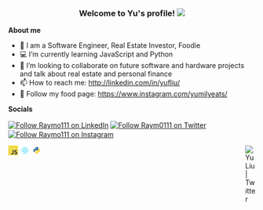 <h3 align="center">
  Welcome to Yu's profile!
  <img src="https://media.giphy.com/media/hvRJCLFzcasrR4ia7z/giphy.gif" width="28">
</h3>

**About me**
- 👀 I am a Software Engineer, Real Estate Investor, Foodie
- 💻  I’m currently learning JavaScript and Python
- 💞️ I’m looking to collaborate on future software and hardware projects and talk about real estate and personal finance
- 📫 How to reach me: http://linkedin.com/in/yufliu/
- 🥘 Follow my food page: https://www.instagram.com/yumilyeats/

**Socials**

[<img src="https://github.com/yufliu/yufliu/tree/main/master/socials" height="40em" align="center" alt="Follow Raymo111 on LinkedIn" title="Follow Yu on LinkedIn"/>](https://linkedin.com/in/yufliu)
[<img src="https://raw.githubusercontent.com/yufliu/yufliu/master/socials/twitter.svg" height="40em" align="center" alt="Follow Raym0111 on Twitter" title="Follow Yu on Twitter"/>](https://twitter.com/yufliu)
[<img src="https://raw.githubusercontent.com/yufliu/yufliu/master/socials/instagram.svg" height="40em" align="center" alt="Follow Raymo111 on Instagram" title="Follow Yu on Instagram"/>](https://instagram.com/yu_creates)

<a href="https://twitter.com/yufliu">
  <img align="right" alt="Yu Liu | Twitter" width="21px" src="https://raw.githubusercontent.com/anuraghazra/anuraghazra/master/assets/twitter.svg" />
</a>





<code><img height="20" alt="javascript" src="https://raw.githubusercontent.com/github/explore/80688e429a7d4ef2fca1e82350fe8e3517d3494d/topics/javascript/javascript.png"></code>
<code><img height="20" alt="react" src="https://raw.githubusercontent.com/github/explore/80688e429a7d4ef2fca1e82350fe8e3517d3494d/topics/react/react.png"></code>
<code><img height="20" alt="python" src="https://raw.githubusercontent.com/github/explore/5c058a388828bb5fde0bcafd4bc867b5bb3f26f3/topics/python/python.png"></code>


<!---
yufliu/yufliu is a ✨ special ✨ repository because its `README.md` (this file) appears on your GitHub profile.
You can click the Preview link to take a look at your changes.
--->
